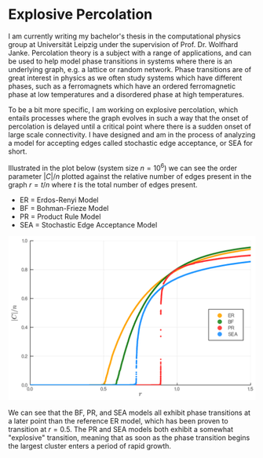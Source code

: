 # Explosive Percolation

I am currently writing my bachelor's thesis in the computational physics group at Universität Leipzig under the supervision of Prof. Dr. Wolfhard Janke.
Percolation theory is a subject with a range of applications, and can be used to help model phase transitions in systems where there is an underlying graph, e.g. a lattice or random network.
Phase transitions are of great interest in physics as we often study systems which have different phases, such as a ferromagnets which have an ordered ferromagnetic phase at low temperatures and a disordered phase at high temperatures.

To be a bit more specific, I am working on explosive percolation, which entails processes where the graph evolves in such a way that the onset of percolation is delayed until a critical point where there is a sudden onset of large scale connectivity.
I have designed and am in the process of analyzing a model for accepting edges called stochastic edge acceptance, or SEA for short.

Illustrated in the plot below (system size $n = 10^6$) we can see the order parameter $|C| / n$ plotted against the relative number of edges present in the graph $r = t / n$ where $t$ is the total number of edges present.
* ER = Erdos-Renyi Model
* BF = Bohman-Frieze Model
* PR = Product Rule Model
* SEA = Stochastic Edge Acceptance Model

![Order Parameter](latex/images/ER_BF_PR_SEA_1e6_order_param.png)

We can see that the BF, PR, and SEA models all exhibit phase transitions at a later point than the reference ER model, which has been proven to transition at $r = 0.5$. The PR and SEA models both exhibit a somewhat "explosive" transition, meaning that as soon as the phase transition begins the largest cluster enters a period of rapid growth.
